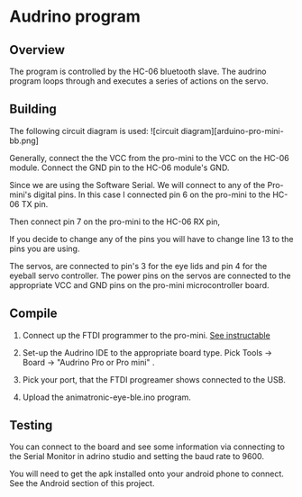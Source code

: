 # Audrino program

## Overview
The program is controlled by the HC-06 bluetooth slave. The audrino program loops through and executes a series of actions on the servo.

## Building
The following circuit diagram is used:
![circuit diagram][arduino-pro-mini-bb.png]


Generally, connect the the VCC from the pro-mini to the VCC on the HC-06 module.
Connect the GND pin to the HC-06 module's GND.

Since we are using the Software Serial. We will connect to any of the Pro-mini's digital pins. In this case I connected pin 6 on the pro-mini to the HC-06 TX pin. 

Then connect pin 7 on the pro-mini to the HC-06 RX pin,

If you decide to change any of the pins you will have to change line 13 to the pins you are using.

The servos, are connected to pin's 3 for the eye lids and pin 4 for the eyeball servo controller.  The power pins on the servos are connected to the appropriate VCC and GND pins on the pro-mini microcontroller board.

## Compile 
1. Connect up the FTDI programmer to the pro-mini. [See instructable](https://www.instructables.com/id/Program-Arduino-Pro-Mini-With-FTDI-FT232RL/)

2. Set-up the Audrino IDE to the appropriate board type. Pick Tools -> Board -> "Audrino Pro or Pro mini" .
3. Pick your port, that the FTDI progreamer shows connected to the USB. 

4. Upload the animatronic-eye-ble.ino program.

## Testing
You can connect to the board and see some information via connecting to the Serial Monitor in adrino studio and setting the baud rate to 9600. 

You will need to get the apk installed onto your android phone to connect. See the Android section of this project.